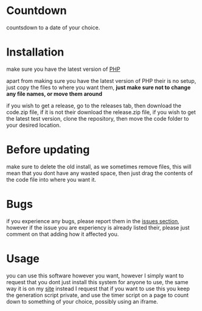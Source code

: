  # Countdown
 countsdown to a date of your choice.

  # Installation 		

  make sure you have the latest version of [PHP](https://www.php.net/downloads.php)		

  apart from making sure you have the latest version of PHP their is no setup, just copy the files to where you want them, **just make sure not to change any file names, or move them around**		
  
  if you wish to get a release, go to the releases tab, then download the code.zip file, if it is not their download the release.zip file, if you wish to get the latest test version, clone the repository, then move the code folder to your desired location.

  # Before updating		

  make sure to delete the old install, as we sometimes remove files, this will mean that you dont have any wasted space, then just drag the contents of the code file into where you want it.

  # Bugs		

  if you experience any bugs, please report them in the [issues section](https://github.com/Redo-From-Start/countdown/issues), however if the issue you are experiency is already listed their, please just comment on that adding how it affected you.		

  # Usage		

  you can use this software however you want, however I simply want to request that you dont just install this system for anyone to use, the same way it is on my [site](https://www.redofromstart.co.uk/code/custom-count) instead I request that if you want to use this you keep the generation script private, and use the timer script on a page to count down to something of your choice, possibly using an iframe.
